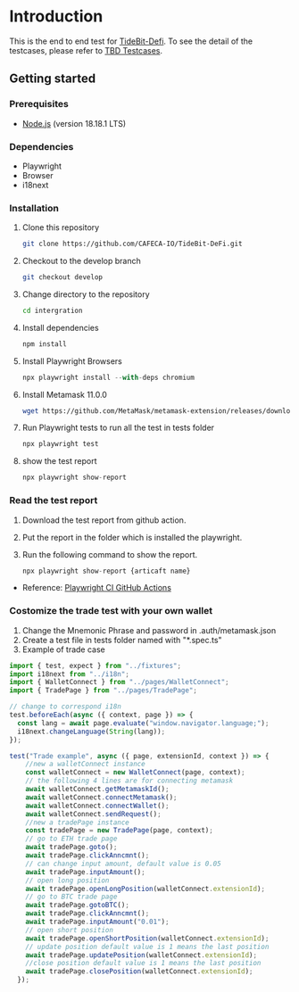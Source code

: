# Introduction

This is the  end to end test for [TideBit-Defi](https://tidebit-defi.com/). To see the detail of the testcases, please refer to [TBD Testcases](https://github.com/CAFECA-IO/Documents/tree/main/TBD/testcases).

## Getting started

### Prerequisites

- [Node.js](https://nodejs.org/en/) (version 18.18.1 LTS)

### Dependencies

- Playwright
- Browser
- i18next

### Installation

1. Clone this repository

    ```bash
    git clone https://github.com/CAFECA-IO/TideBit-DeFi.git
    ```

2. Checkout to the develop branch

    ```bash
    git checkout develop
    ```

3. Change directory to the repository

    ```bash
    cd intergration
    ```

4. Install dependencies

    ```node.js
    npm install
    ```

5. Install Playwright Browsers

    ```node.js
    npx playwright install --with-deps chromium
    ```
6. Install Metamask 11.0.0

   ```bash
   wget https://github.com/MetaMask/metamask-extension/releases/download/v11.0.0/metamask-chrome-11.0.0.zip && unzip metamask-chrome-11.0.0.zip -d metamask-chrome-11.0.0
   ```

6. Run Playwright tests to run all the test in tests folder

    ```node.js
    npx playwright test
    ```

7. show the test report

    ```node.js
    npx playwright show-report
    ```

### Read the test report

1. Download the test report from github action.
2. Put the report in the folder which is installed the playwright.
3. Run the following command to show the report.

    ```node.js
    npx playwright show-report {articaft name}
    ```

- Reference: [Playwright CI GitHub Actions](https://playwright.dev/docs/ci-intro#html-report)

### Costomize the trade test with your own wallet

1. Change the Mnemonic Phrase and password in .auth/metamask.json
2. Create a test file in tests folder named with "*.spec.ts"
3. Example of trade case

```typescript
import { test, expect } from "../fixtures";
import i18next from "../i18n";
import { WalletConnect } from "../pages/WalletConnect";
import { TradePage } from "../pages/TradePage";

// change to correspond i18n
test.beforeEach(async ({ context, page }) => {
  const lang = await page.evaluate("window.navigator.language;");
  i18next.changeLanguage(String(lang));
});

test("Trade example", async ({ page, extensionId, context }) => {
    //new a walletConnect instance
    const walletConnect = new WalletConnect(page, context);
    // the following 4 lines are for connecting metamask
    await walletConnect.getMetamaskId();
    await walletConnect.connectMetamask();
    await walletConnect.connectWallet();
    await walletConnect.sendRequest();
    //new a tradePage instance
    const tradePage = new TradePage(page, context);
    // go to ETH trade page
    await tradePage.goto();
    await tradePage.clickAnncmnt();
    // can change input amount, default value is 0.05
    await tradePage.inputAmount();
    // open long position
    await tradePage.openLongPosition(walletConnect.extensionId);
    // go to BTC trade page
    await tradePage.gotoBTC();
    await tradePage.clickAnncmnt();
    await tradePage.inputAmount("0.01");
    // open short position
    await tradePage.openShortPosition(walletConnect.extensionId);
    // update position default value is 1 means the last position
    await tradePage.updatePosition(walletConnect.extensionId);
    //close position default value is 1 means the last position
    await tradePage.closePosition(walletConnect.extensionId);
  });
```
